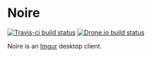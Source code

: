 # Noire

[![Travis-ci build status][travisci_badge]][travisci]
[![Drone.io build status][droneio_badge]][droneio]

Noire is an [Imgur][imgur] desktop client.

[imgur]:https://imgur.com
[travisci]:https://travis-ci.org/supranove/qtstereoscopy
[travisci_badge]:https://travis-ci.org/supranove/noire.svg?branch
[droneio]:https://drone.io/github.com/supranove/noire/latest
[droneio_badge]:https://drone.io/github.com/supranove/noire/status.png
